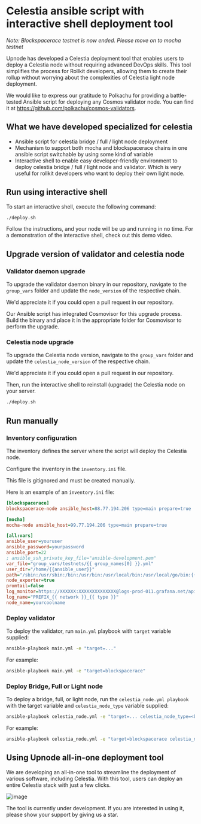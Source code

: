 # Celestia ansible script with interactive shell deployment tool

*Note: Blockspacerace testnet is now ended. Please move on to mocha testnet*

Upnode has developed a Celestia deployment tool that enables users to deploy a Celestia node without requiring advanced DevOps skills. This tool simplifies the process for Rollkit developers, allowing them to create their rollup without worrying about the complexities of Celestia light node deployment.

We would like to express our gratitude to Polkachu for providing a battle-tested Ansible script for deploying any Cosmos validator node. You can find it at https://github.com/polkachu/cosmos-validators.

## What we have developed specialized for celestia
- Ansible script for celestia bridge / full / light node deployment
- Mechanism to support both mocha and blockspacerace chains in one ansible script switchable by using some kind of variable
- Interactive shell to enable easy developer-friendly environment to deploy celestia bridge / full / light node and validator. Which is very useful for rollkit developers who want to deploy their own light node.

## Run using interactive shell

To start an interactive shell, execute the following command:

```bash
./deploy.sh
```

Follow the instructions, and your node will be up and running in no time. For a demonstration of the interactive shell, check out this demo video.

## Upgrade version of validator and celestia node

### Validator daemon upgrade

To upgrade the validator daemon binary in our repository, navigate to the `group_vars` folder and update the `node_version` of the respective chain.

We'd appreciate it if you could open a pull request in our repository.

Our Ansible script has integrated Cosmovisor for this upgrade process. Build the binary and place it in the appropriate folder for Cosmovisor to perform the upgrade.

### Celestia node upgrade

To upgrade the Celestia node version, navigate to the `group_vars` folder and update the `celestia_node_version` of the respective chain.

We'd appreciate it if you could open a pull request in our repository.

Then, run the interactive shell to reinstall (upgrade) the Celestia node on your server.

```bash
./deploy.sh
```

## Run manually

### Inventory configuration

The inventory defines the server where the script will deploy the Celestia node.

Configure the inventory in the `inventory.ini` file.

This file is gitignored and must be created manually.

Here is an example of an `inventory.ini` file:

```ini
[blockspacerace]
blockspacerace-node ansible_host=88.77.194.206 type=main prepare=true

[mocha]
mocha-node ansible_host=99.77.194.206 type=main prepare=true

[all:vars]
ansible_user=youruser
ansible_password=yourpassword
ansible_port=22
; ansible_ssh_private_key_file="ansible-development.pem"
var_file="group_vars/testnets/{{ group_names[0] }}.yml"
user_dir="/home/{{ansible_user}}"
path="/sbin:/usr/sbin:/bin:/usr/bin:/usr/local/bin:/usr/local/go/bin:{{ user_dir }}/go/bin"
node_exporter=true
promtail=false
log_monitor=https://XXXXXX:XXXXXXXXXXXXXX@logs-prod-011.grafana.net/api/prom/push
log_name="PREFIX_{{ network }}_{{ type }}"
node_name=yourcoolname
```

### Deploy validator

To deploy the validator, run `main.yml` playbook with `target` variable supplied:

```bash
ansible-playbook main.yml -e "target=..."
```

For example:

```bash
ansible-playbook main.yml -e "target=blockspacerace"
```

### Deploy Bridge, Full or Light node 

To deploy a bridge, full, or light node, run the `celestia_node.yml playbook` with the target variable and `celestia_node_type` variable supplied:

```bash
ansible-playbook celestia_node.yml -e "target=... celestia_node_type=<bridge|full|light>"
```

For example:

```bash
ansible-playbook celestia_node.yml -e "target=blockspacerace celestia_node_type=light"
```

## Using Upnode all-in-one deployment tool

We are developing an all-in-one tool to streamline the deployment of various software, including Celestia. With this tool, users can deploy an entire Celestia stack with just a few clicks.

![image](https://user-images.githubusercontent.com/4103490/236076446-1f14f839-7d11-4580-bfcd-8f17aee1d072.png)

The tool is currently under development. If you are interested in using it, please show your support by giving us a star.
